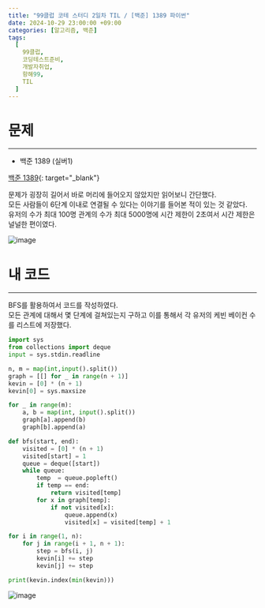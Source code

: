 ```yaml
---
title: "99클럽 코테 스터디 2일차 TIL / [백준] 1389 파이썬"
date: 2024-10-29 23:00:00 +09:00
categories: [알고리즘, 백준]
tags:
  [
    99클럽,
    코딩테스트준비,
    개발자취업,
    항해99,
    TIL
  ]
---
```

# 문제
---
- 백준 1389 (실버1)

[백준 1389](https://www.acmicpc.net/problem/1389){: target="_blank"}

문제가 굉장히 길어서 바로 머리에 들어오지 않았지만 읽어보니 간단했다.   
모든 사람들이 6단계 이내로 연결될 수 있다는 이야기를 들어본 적이 있는 것 같았다.   
유저의 수가 최대 100명 관계의 수가 최대 5000명에 시간 제한이 2초여서 시간 제한은 널널한 편이였다.   

![image](https://github.com/user-attachments/assets/f1843492-39b2-4d64-9c8c-5456a4da7216)

# 내 코드
---
BFS를 활용하여서 코드를 작성하였다.   
모든 관계에 대해서 몇 단계에 걸쳐있는지 구하고 이를 통해서 각 유저의 케빈 베이컨 수를 리스트에 저장했다.    
```python
import sys
from collections import deque
input = sys.stdin.readline

n, m = map(int,input().split())
graph = [[] for _ in range(n + 1)]
kevin = [0] * (n + 1)
kevin[0] = sys.maxsize

for _ in range(m):
    a, b = map(int, input().split())
    graph[a].append(b)
    graph[b].append(a)

def bfs(start, end):
    visited = [0] * (n + 1)
    visited[start] = 1
    queue = deque([start])
    while queue:
        temp  = queue.popleft()
        if temp == end:
            return visited[temp]
        for x in graph[temp]:
            if not visited[x]:
                queue.append(x)
                visited[x] = visited[temp] + 1

for i in range(1, n):
    for j in range(i + 1, n + 1):
        step = bfs(i, j)
        kevin[i] += step
        kevin[j] += step

print(kevin.index(min(kevin)))
```

![image](https://github.com/user-attachments/assets/becbf896-e9c8-47f7-8d3f-242c1cd4cb16)